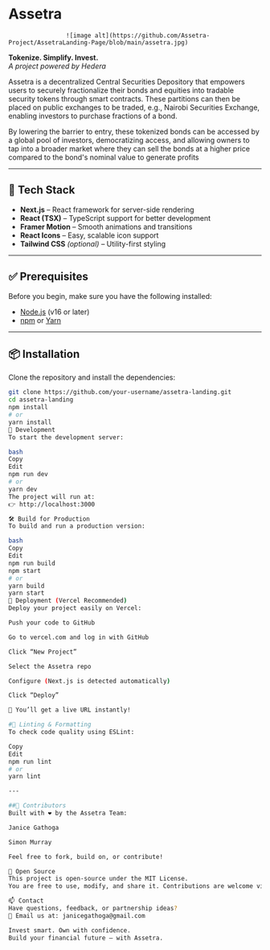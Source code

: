 #  Assetra 

                    ![image alt](https://github.com/Assetra-Project/AssetraLanding-Page/blob/main/assetra.jpg)

**Tokenize. Simplify. Invest.**  
*A project powered by Hedera*

Assetra is a decentralized Central Securities Depository that empowers users to securely fractionalize their bonds and equities into tradable security tokens through smart contracts. These partitions can then be placed on public exchanges to be traded, e.g., Nairobi Securities Exchange, enabling investors to purchase fractions of a bond.

By lowering the barrier to entry, these tokenized bonds can be accessed by a global pool of investors, democratizing access, and allowing owners to tap into a broader market where they can sell the bonds at a higher price compared to the bond's nominal value to generate profits


---

## 🚀 Tech Stack

- **Next.js** – React framework for server-side rendering  
- **React (TSX)** – TypeScript support for better development  
- **Framer Motion** – Smooth animations and transitions  
- **React Icons** – Easy, scalable icon support  
- **Tailwind CSS** *(optional)* – Utility-first styling

---

## ✅ Prerequisites

Before you begin, make sure you have the following installed:

- [Node.js](https://nodejs.org/) (v16 or later)  
- [npm](https://www.npmjs.com/) or [Yarn](https://yarnpkg.com/)

---

## 📦 Installation

Clone the repository and install the dependencies:

```bash
git clone https://github.com/your-username/assetra-landing.git
cd assetra-landing
npm install
# or
yarn install
🧪 Development
To start the development server:

bash
Copy
Edit
npm run dev
# or
yarn dev
The project will run at:
👉 http://localhost:3000

🛠️ Build for Production
To build and run a production version:

bash
Copy
Edit
npm run build
npm start
# or
yarn build
yarn start
🚀 Deployment (Vercel Recommended)
Deploy your project easily on Vercel:

Push your code to GitHub

Go to vercel.com and log in with GitHub

Click “New Project”

Select the Assetra repo

Configure (Next.js is detected automatically)

Click “Deploy”

🎉 You’ll get a live URL instantly!

#🧼 Linting & Formatting
To check code quality using ESLint:

Copy
Edit
npm run lint
# or
yarn lint

---

##👥 Contributors
Built with ❤️ by the Assetra Team:

Janice Gathoga

Simon Murray

Feel free to fork, build on, or contribute!

👐 Open Source
This project is open-source under the MIT License.
You are free to use, modify, and share it. Contributions are welcome via pull requests or issues.

📫 Contact
Have questions, feedback, or partnership ideas?
📩 Email us at: janicegathoga@gmail.com

Invest smart. Own with confidence.
Build your financial future — with Assetra.
